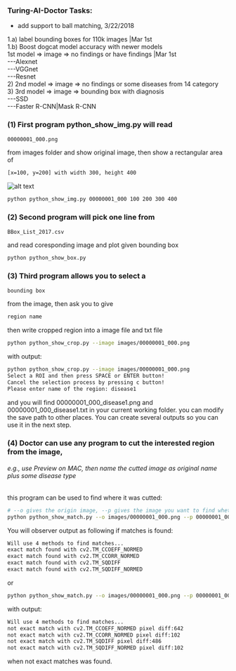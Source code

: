 ### Turing-AI-Doctor Tasks:
* add support to ball matching, 3/22/2018  <br />

1.a) label bounding boxes for 110k images |Mar 1st <br />
1.b) Boost dogcat model accuracy with newer models  
1st model => image => no findings or have findings |Mar 1st <br />
---Alexnet <br />
---VGGnet <br />
---Resnet <br />
2) 2nd model => image => no findings or some diseases from 14 category <br />
3) 3rd model => image => bounding box with diagnosis  <br />
---SSD <br />
---Faster R-CNN|Mask R-CNN <br />

### (1) First program python_show_img.py will read 
```bash
00000001_000.png 
```
from images folder and show original image, then show a rectangular area of 
```bash
[x=100, y=200] with width 300, height 400 
```
![alt text](http://math.hws.edu/eck/cs124/javanotes6/c6/gui_coordinates.png)
```bash
python python_show_img.py 00000001_000 100 200 300 400
```

### (2) Second program will pick one line from 
```bash
BBox_List_2017.csv 
```
and read coresponding image and plot given bounding box
```bash
python python_show_box.py
```

### (3) Third program allows you to select a 
```bash
bounding box 
```
from the image, then ask you to give 
```bash
region name
```
then write cropped region into a image file and txt file
```bash
python python_show_crop.py --image images/00000001_000.png
```
with output:
```bash
python python_show_crop.py --image images/00000001_000.png
Select a ROI and then press SPACE or ENTER button!
Cancel the selection process by pressing c button!
Please enter name of the region: disease1
```
and you will find 00000001_000_disease1.png and 00000001_000_disease1.txt in your current working folder. you can modify the save path to other places. 
You can create several outputs so you can use it in the next step. 

### (4) Doctor can use any program to cut the interested region from the image,
###### e.g., use Preview on MAC, then name the cutted image as original name plus some disease type
this program can be used to find where it was cutted:
```bash
# --o gives the origin image, --p gives the image you want to find whether it was cutted from origin image or not
python python_show_match.py --o images/00000001_000.png --p 00000001_000_disease1.png
```
You will observer output as following if matches is found:
```bash
Will use 4 methods to find matches...
exact match found with cv2.TM_CCOEFF_NORMED
exact match found with cv2.TM_CCORR_NORMED
exact match found with cv2.TM_SQDIFF
exact match found with cv2.TM_SQDIFF_NORMED
```
or 
```bash
python python_show_match.py --o images/00000001_000.png --p 00000001_001_disease2.png
```
with output:
```bash
Will use 4 methods to find matches...
not exact match with cv2.TM_CCOEFF_NORMED pixel diff:642
not exact match with cv2.TM_CCORR_NORMED pixel diff:102
not exact match with cv2.TM_SQDIFF pixel diff:486
not exact match with cv2.TM_SQDIFF_NORMED pixel diff:102
```
when not exact matches was found. 

